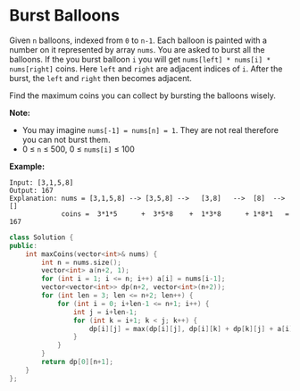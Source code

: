 # Burst Balloons

Given `n` balloons, indexed from `0` to `n-1`. Each balloon is painted with a number on it represented by array `nums`. You are asked to burst all the balloons. If the you burst balloon `i` you will get `nums[left] * nums[i] * nums[right]` coins. Here `left` and `right` are adjacent indices of `i`. After the burst, the `left` and `right` then becomes adjacent.

Find the maximum coins you can collect by bursting the balloons wisely.

**Note:**

- You may imagine `nums[-1] = nums[n] = 1`. They are not real therefore you can not burst them.
- 0 ≤ `n` ≤ 500, 0 ≤ `nums[i]` ≤ 100

**Example:**

```
Input: [3,1,5,8]
Output: 167 
Explanation: nums = [3,1,5,8] --> [3,5,8] -->   [3,8]   -->  [8]  --> []
             coins =  3*1*5      +  3*5*8    +  1*3*8      + 1*8*1   = 167
```

```c++
class Solution {
public:
    int maxCoins(vector<int>& nums) {
        int n = nums.size();
        vector<int> a(n+2, 1);
        for (int i = 1; i <= n; i++) a[i] = nums[i-1];
        vector<vector<int>> dp(n+2, vector<int>(n+2));
        for (int len = 3; len <= n+2; len++) {
            for (int i = 0; i+len-1 <= n+1; i++) {
                int j = i+len-1;
                for (int k = i+1; k < j; k++) {
                    dp[i][j] = max(dp[i][j], dp[i][k] + dp[k][j] + a[i] * a[k] * a[j]);
                }
            }
        }
        return dp[0][n+1];
    }
};
```

